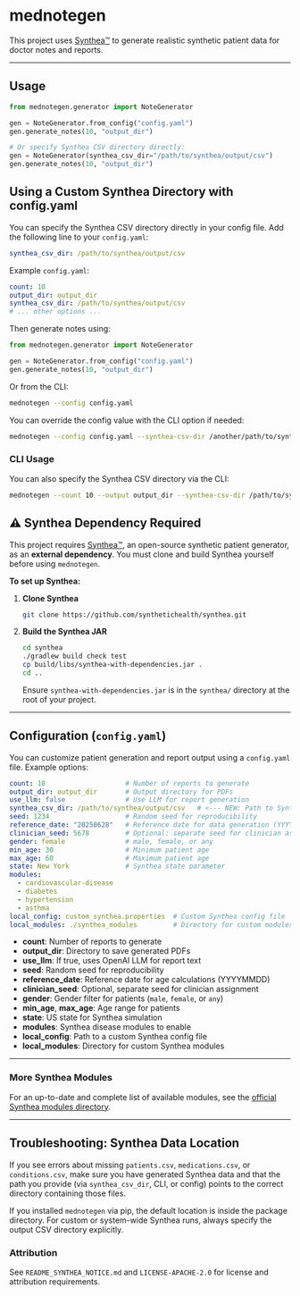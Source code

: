 # mednotegen

This project uses [Synthea™](https://github.com/synthetichealth/synthea) to generate realistic synthetic patient data for doctor notes and reports.

---

## Usage

```python
from mednotegen.generator import NoteGenerator

gen = NoteGenerator.from_config("config.yaml")
gen.generate_notes(10, "output_dir")

# Or specify Synthea CSV directory directly:
gen = NoteGenerator(synthea_csv_dir="/path/to/synthea/output/csv")
gen.generate_notes(10, "output_dir")
```

## Using a Custom Synthea Directory with config.yaml

You can specify the Synthea CSV directory directly in your config file. Add the following line to your `config.yaml`:

```yaml
synthea_csv_dir: /path/to/synthea/output/csv
```

Example `config.yaml`:
```yaml
count: 10
output_dir: output_dir
synthea_csv_dir: /path/to/synthea/output/csv
# ... other options ...
```

Then generate notes using:

```python
from mednotegen.generator import NoteGenerator

gen = NoteGenerator.from_config("config.yaml")
gen.generate_notes(10, "output_dir")
```

Or from the CLI:

```sh
mednotegen --config config.yaml
```

You can override the config value with the CLI option if needed:

```sh
mednotegen --config config.yaml --synthea-csv-dir /another/path/to/synthea/output/csv
```

### CLI Usage

You can also specify the Synthea CSV directory via the CLI:

```sh
mednotegen --count 10 --output output_dir --synthea-csv-dir /path/to/synthea/output/csv
```


## ⚠️ Synthea Dependency Required

This project requires [Synthea™](https://github.com/synthetichealth/synthea), an open-source synthetic patient generator, as an **external dependency**. You must clone and build Synthea yourself before using `mednotegen`.

**To set up Synthea:**

1. **Clone Synthea**
   ```sh
   git clone https://github.com/synthetichealth/synthea.git
   ```
2. **Build the Synthea JAR**
   ```sh
   cd synthea
   ./gradlew build check test
   cp build/libs/synthea-with-dependencies.jar .
   cd ..
   ```
   Ensure `synthea-with-dependencies.jar` is in the `synthea/` directory at the root of your project.

---

## Configuration (`config.yaml`)

You can customize patient generation and report output using a `config.yaml` file. Example options:

```yaml
count: 10                    # Number of reports to generate
output_dir: output_dir       # Output directory for PDFs
use_llm: false               # Use LLM for report generation
synthea_csv_dir: /path/to/synthea/output/csv   # <--- NEW: Path to Synthea-generated CSV files
seed: 1234                   # Random seed for reproducibility
reference_date: "20250628"   # Reference date for data generation (YYYYMMDD)
clinician_seed: 5678         # Optional: separate seed for clinician assignment
gender: female               # male, female, or any
min_age: 30                  # Minimum patient age
max_age: 60                  # Maximum patient age
state: New York              # Synthea state parameter
modules:
  - cardiovascular-disease
  - diabetes      
  - hypertension
  - asthma          
local_config: custom_synthea.properties  # Custom Synthea config file
local_modules: ./synthea_modules         # Directory for custom modules
```

- **count**: Number of reports to generate
- **output_dir**: Directory to save generated PDFs
- **use_llm**: If true, uses OpenAI LLM for report text
- **seed**: Random seed for reproducibility
- **reference_date**: Reference date for age calculations (YYYYMMDD)
- **clinician_seed**: Optional, separate seed for clinician assignment
- **gender**: Gender filter for patients (`male`, `female`, or `any`)
- **min_age**, **max_age**: Age range for patients
- **state**: US state for Synthea simulation
- **modules**: Synthea disease modules to enable
- **local_config**: Path to a custom Synthea config file
- **local_modules**: Directory for custom Synthea modules

---

### More Synthea Modules
For an up-to-date and complete list of available modules, see the [official Synthea modules directory](https://github.com/synthetichealth/synthea/tree/master/src/main/resources/modules).

---

## Troubleshooting: Synthea Data Location

If you see errors about missing `patients.csv`, `medications.csv`, or `conditions.csv`, make sure you have generated Synthea data and that the path you provide (via `synthea_csv_dir`, CLI, or config) points to the correct directory containing those files.

If you installed `mednotegen` via pip, the default location is inside the package directory. For custom or system-wide Synthea runs, always specify the output CSV directory explicitly.

### Attribution

See `README_SYNTHEA_NOTICE.md` and `LICENSE-APACHE-2.0` for license and attribution requirements.
